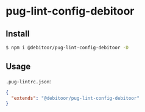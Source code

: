 # pug-lint-config-debitoor

## Install

``` bash
$ npm i @debitoor/pug-lint-config-debitoor -D
```

## Usage

`.pug-lintrc.json`:

```json
{
  "extends": "@debitoor/pug-lint-config-debitoor"
}
```